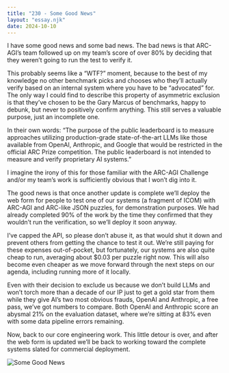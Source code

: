 ```yaml
---
title: "230 - Some Good News"
layout: "essay.njk"
date: 2024-10-10
---
```


I have some good news and some bad news. The bad news is that ARC-AGI’s team followed up on my team’s score of over 80% by deciding that they weren’t going to run the test to verify it.

This probably seems like a “WTF?” moment, because to the best of my knowledge no other benchmark picks and chooses who they’ll actually verify based on an internal system where you have to be “advocated” for. The only way I could find to describe this property of asymmetric exclusion is that they’ve chosen to be the Gary Marcus of benchmarks, happy to debunk, but never to positively confirm anything. This still serves a valuable purpose, just an incomplete one.

In their own words: “The purpose of the public leaderboard is to measure approaches utilizing production-grade state-of-the-art LLMs like those available from OpenAI, Anthropic, and Google that would be restricted in the official ARC Prize competition. The public leaderboard is not intended to measure and verify proprietary AI systems.”

I imagine the irony of this for those familiar with the ARC-AGI Challenge and/or my team’s work is sufficiently obvious that I won’t dig into it. 

The good news is that once another update is complete we’ll deploy the web form for people to test one of our systems (a fragment of ICOM) with ARC-AGI and ARC-like JSON puzzles, for demonstration purposes. We had already completed 90% of the work by the time they confirmed that they wouldn’t run the verification, so we’ll deploy it soon anyway.

I’ve capped the API, so please don’t abuse it, as that would shut it down and prevent others from getting the chance to test it out. We’re still paying for these expenses out-of-pocket, but fortunately, our systems are also quite cheap to run, averaging about $0.03 per puzzle right now. This will also become even cheaper as we move forward through the next steps on our agenda, including running more of it locally.

Even with their decision to exclude us because we don’t build LLMs and won’t torch more than a decade of our IP just to get a gold star from them while they give AI’s two most obvious frauds, OpenAI and Anthropic, a free pass, we’ve got numbers to compare. Both OpenAI and Anthropic score an abysmal 21% on the evaluation dataset, where we’re sitting at 83% even with some data pipeline errors remaining.

Now, back to our core engineering work. This little detour is over, and after the web form is updated we’ll be back to working toward the complete systems slated for commercial deployment.

![Some Good News](https://media.licdn.com/dms/image/v2/D5622AQFM50m6F9VUlw/feedshare-shrink_800/feedshare-shrink_800/0/1726963450313?e=1736985600&v=beta&t=tc7nN2-jrV63mMJo-gX4-7Vl4uKm_VODCXVk8q49Cko)